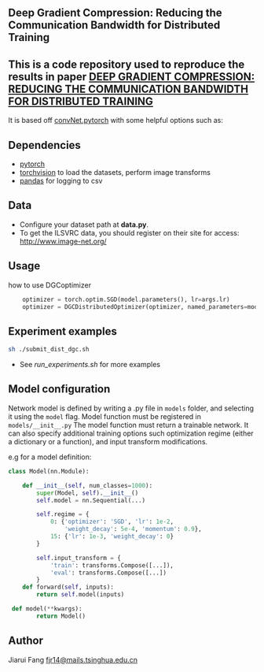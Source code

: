 ## Deep Gradient Compression: Reducing the Communication Bandwidth for Distributed Training
## This is a code repository used to reproduce the results in paper [DEEP GRADIENT COMPRESSION: REDUCING THE COMMUNICATION BANDWIDTH FOR DISTRIBUTED TRAINING](https://arxiv.org/pdf/1712.01887.pdf)
It is based off [convNet.pytorch](https://github.com/eladhoffer/convNet.pytorch) with some helpful options such as:

## Dependencies

- [pytorch](<http://www.pytorch.org>)
- [torchvision](<https://github.com/pytorch/vision>) to load the datasets, perform image transforms
- [pandas](<http://pandas.pydata.org/>) for logging to csv

## Data
- Configure your dataset path at **data.py**.
- To get the ILSVRC data, you should register on their site for access: <http://www.image-net.org/>

## Usage
how to use DGCoptimizer
```python
    optimizer = torch.optim.SGD(model.parameters(), lr=args.lr)
    optimizer = DGCDistributedOptimizer(optimizer, named_parameters=model.named_parameters(), use_gpu=False, momentum=0.9, weight_decay=1e-4)
```
## Experiment examples
```bash
sh ./submit_dist_dgc.sh
```
- See *run_experiments.sh* for more examples
## Model configuration

Network model is defined by writing a <modelname>.py file in <code>models</code> folder, and selecting it using the <code>model</code> flag. Model function must be registered in <code>models/\_\_init\_\_.py</code>
The model function must return a trainable network. It can also specify additional training options such optimization regime (either a dictionary or a function), and input transform modifications.

e.g for a model definition:

```python
class Model(nn.Module):

    def __init__(self, num_classes=1000):
        super(Model, self).__init__()
        self.model = nn.Sequential(...)

        self.regime = {
            0: {'optimizer': 'SGD', 'lr': 1e-2,
                'weight_decay': 5e-4, 'momentum': 0.9},
            15: {'lr': 1e-3, 'weight_decay': 0}
        }

        self.input_transform = {
            'train': transforms.Compose([...]),
            'eval': transforms.Compose([...])
        }
    def forward(self, inputs):
        return self.model(inputs)

 def model(**kwargs):
        return Model()
```

## Author
Jiarui Fang 
fjr14@mails.tsinghua.edu.cn
